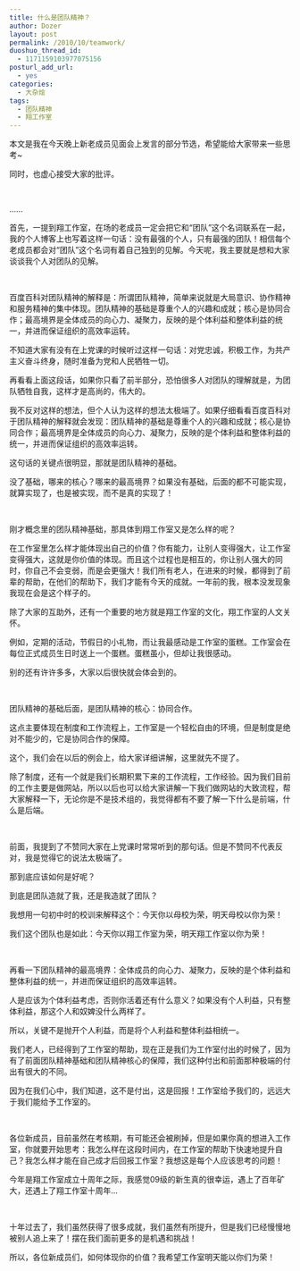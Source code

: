 ```yaml
---
title: 什么是团队精神？
author: Dozer
layout: post
permalink: /2010/10/teamwork/
duoshuo_thread_id:
  - 1171159103977075156
posturl_add_url:
  - yes
categories:
  - 大杂烩
tags:
  - 团队精神
  - 翔工作室
---
```

本文是我在今天晚上新老成员见面会上发言的部分节选，希望能给大家带来一些思考~

同时，也虚心接受大家的批评。

&nbsp;

……

首先，一提到翔工作室，在场的老成员一定会把它和“团队”这个名词联系在一起，我的个人博客上也写着这样一句话：没有最强的个人，只有最强的团队！相信每个老成员都会对“团队”这个名词有着自己独到的见解。今天呢，我主要就是想和大家谈谈我个人对团队的见解。

&nbsp;

百度百科对团队精神的解释是：所谓团队精神，简单来说就是大局意识、协作精神和服务精神的集中体现。团队精神的基础是尊重个人的兴趣和成就；核心是协同合作；最高境界是全体成员的向心力、凝聚力，反映的是个体利益和整体利益的统一，并进而保证组织的高效率运转。

不知道大家有没有在上党课的时候听过这样一句话：对党忠诚，积极工作，为共产主义奋斗终身，随时准备为党和人民牺牲一切。

再看看上面这段话，如果你只看了前半部分，恐怕很多人对团队的理解就是，为团队牺牲自我，这样才是高尚的，伟大的。

<!--more-->

我不反对这样的想法，但个人认为这样的想法太极端了。如果仔细看看百度百科对于团队精神的解释就会发现：团队精神的基础是尊重个人的兴趣和成就；核心是协同合作；最高境界是全体成员的向心力、凝聚力，反映的是个体利益和整体利益的统一，并进而保证组织的高效率运转。

这句话的关键点很明显，那就是团队精神的基础。

没了基础，哪来的核心？哪来的最高境界？如果没有基础，后面的都不可能实现，就算实现了，也是被实现，而不是真的实现了！

&nbsp;

刚才概念里的团队精神基础，那具体到翔工作室又是怎么样的呢？

在工作室里怎么样才能体现出自己的价值？你有能力，让别人变得强大，让工作室变得强大，这就是你价值的体现。而且这个过程也是相互的，你让别人强大的同时，你自己不会变弱，而是会更强大！我们所有老人，在进来的时候，都得到了前辈的帮助，在他们的帮助下，我们才能有今天的成就。一年前的我，根本没发现象我现在会是这个样子的。

除了大家的互助外，还有一个重要的地方就是翔工作室的文化，翔工作室的人文关怀。

例如，定期的活动，节假日的小礼物，而让我最感动是工作室的蛋糕。工作室会在每位正式成员生日时送上一个蛋糕。蛋糕虽小，但却让我很感动。

别的还有许许多多，大家以后很快就会体会到的。

&nbsp;

团队精神的基础后面，是团队精神的核心：协同合作。

这点主要体现在制度和工作流程上，工作室是一个轻松自由的环境，但是制度是绝对不能少的，它是协同合作的保障。

这个，我们会在以后的例会上，给大家详细讲解，这里就先不提了。

除了制度，还有一个就是我们长期积累下来的工作流程，工作经验。因为我们目前的工作主要是做网站，所以以后也可以给大家讲解一下我们做网站的大致流程，帮大家解释一下，无论你是不是技术组的，我觉得都有不要了解一下什么是前端，什么是后端。

&nbsp;

前面，我提到了不赞同大家在上党课时常常听到的那句话。但是不赞同不代表反对，我是觉得它的说法太极端了。

那到底应该如何是好呢？

到底是团队造就了我，还是我造就了团队？

我想用一句初中时的校训来解释这个：今天你以母校为荣，明天母校以你为荣！

我们这个团队也是如此：今天你以翔工作室为荣，明天翔工作室以你为荣！

&nbsp;

再看一下团队精神的最高境界：全体成员的向心力、凝聚力，反映的是个体利益和整体利益的统一，并进而保证组织的高效率运转。

人是应该为个体利益考虑，否则你活着还有什么意义？如果没有个人利益，只有整体利益，那这个人和奴婢没什么两样了。

所以，关键不是抛开个人利益，而是将个人利益和整体利益相统一。

我们老人，已经得到了工作室的帮助，现在正是我们为工作室付出的时候了，因为有了前面团队精神基础和团队精神核心的保障，我们这种付出和前面那种极端的付出有很大的不同。

因为在我们心中，我们知道，这不是付出，这是回报！工作室给予我们的，远远大于我们能给予工作室的。

&nbsp;

各位新成员，目前虽然在考核期，有可能还会被刷掉，但是如果你真的想进入工作室，你就要开始思考：我怎么样在这段时间内，在工作室的帮助下快速地提升自己？我怎么样才能在自己成才后回报工作室？我想这是每个人应该思考的问题！

今年是翔工作室成立十周年之际，我感觉09级的新生真的很幸运，遇上了百年矿大，还遇上了翔工作室十周年…

&nbsp;

十年过去了，我们虽然获得了很多成就，我们虽然有所提升，但是我们已经慢慢地被别人追上来了！摆在我们面前更多的是机遇和挑战！

所以，各位新成员们，如何体现你的价值？我希望工作室明天能以你们为荣！
